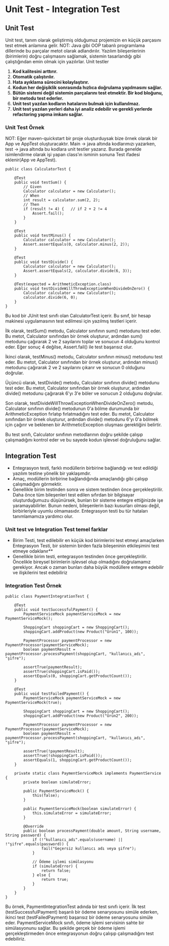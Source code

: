 
# Unit Test - Integration Test

## Unit Test
Unit test, tanım olarak geliştirmiş olduğumuz projemizin en küçük parçasını test etmek anlamına gelir.
NOT: Java gibi OOP tabanlı programlama dillerinde bu parçalar metot olarak adlandırılır.
Yazılım bileşenlerinin (birimlerin) doğru çalışmasını sağlamak, sistemin tasarlandığı gibi çalıştığından emin olmak için yazılırlar. Unit testler 
1. **Kod kalitesini arttırır.**
2. **Otomatik çalıştırılır.**
3. **Hata ayıklama sürecini kolaylaştırır.**
4. **Kodun her değişiklik sonrasında hızlıca doğrulama yapılmasını sağlar.**
5. **Bütün sistemi değil sistemin parçalarını test etmektir. Bir kod bloğunu, bir metodu test ederler.**
6. **Unit test yazılan kodların hatalarını bulmak için kullanılmaz.**
7. **Unit test yazılan yerleri daha iyi analiz edebilir ve gerekli yerlerde refactoring yapma imkanı sağlar.**

### Unit Test Örnek
NOT: Eğer maven-quickstart bir proje oluşturduysak bize örnek olarak bir App ve AppTest oluşturacaktır.
Main → java altında kodlarımızı yazarken, test → java altında bu kodlara unit testler yazarız. 
Burada genelde isimlendirme olarak işi yapan class’ın isminin sonuna Test ifadesi eklenir(App ve AppTest).

```
public class CalculatorTest {

	@Test
	public void testSum() {
		// Given
		Calculator calculator = new Calculator();
		// When
		int result = calculator.sum(2, 2);
		// Then
		if (result != 4) {   // if 2 + 2 != 4
			Assert.fail();
		}
	}

	@Test
	public void testMinus() {
		Calculator calculator = new Calculator();
		Assert.assertEquals(0, calculator.minus(2, 2));
	}

	@Test
	public void testDivide() {
		Calculator calculator = new Calculator();
		Assert.assertEquals(2, calculator.divide(6, 3));
	}

	@Test(expected = ArithmeticException.class)
	public void testDivideWillThrowExceptionWhenDivideOnZero() {
		Calculator calculator = new Calculator();
		calculator.divide(6, 0);
	}
}
```
Bu kod bir JUnit test sınıfı olan CalculatorTest içerir. 
Bu sınıf, bir hesap makinesi uygulamasının test edilmesi için yazılmış testleri içerir.

İlk olarak, testSum() metodu, Calculator sınıfının sum() metodunu test eder. 
Bu metot, Calculator sınıfından bir örnek oluşturur, ardından sum() metodunu çağırarak 2 ve 2 sayılarını toplar ve sonucun 4 olduğunu kontrol eder. 
Eğer sonuç 4 değilse, Assert.fail() ile test başarısız olur.

İkinci olarak, testMinus() metodu, Calculator sınıfının minus() metodunu test eder. 
Bu metot, Calculator sınıfından bir örnek oluşturur, ardından minus() metodunu çağırarak 2 ve 2 sayılarını çıkarır ve sonucun 0 olduğunu doğrular.

Üçüncü olarak, testDivide() metodu, Calculator sınıfının divide() metodunu test eder. 
Bu metot, Calculator sınıfından bir örnek oluşturur, ardından divide() metodunu çağırarak 6'yı 3'e böler ve sonucun 2 olduğunu doğrular.

Son olarak, testDivideWillThrowExceptionWhenDivideOnZero() metodu, Calculator sınıfının divide() metodunun 0'a bölme durumunda bir ArithmeticException fırlatıp fırlatmadığını test eder. 
Bu metot, Calculator sınıfından bir örnek oluşturur, ardından divide() metodunu 6'yı 0'a bölmek için çağırır ve beklenen bir ArithmeticException oluşması gerektiğini belirtir.

Bu test sınıfı, Calculator sınıfının metodlarının doğru şekilde çalışıp çalışmadığını kontrol eder ve bu sayede kodun işlevsel doğruluğunu sağlar.

## Integration Test
- Entegrasyon testi, farklı modüllerin birbirine bağlandığı ve test edildiği yazılım testine yönelik bir yaklaşımdır. 
- Amaç, modüllerin birbirine bağlandığında amaçlandığı gibi çalışıp çalışmadığını görmektir. 
- Genellikle birim testinden sonra ve sistem testinden önce gerçekleştirilir.
Daha önce tüm bileşenleri test edilen sıfırdan bir bilgisayar oluşturduğumuzu düşünürsek,  bunları bir sisteme entegre ettiğinizde işe yaramayabilirler. Bunun nedeni, bileşenlerin bazı kusurları olması değil, birbirleriyle uyumlu olmamasıdır. Entegrasyon testi bu tür hataları tanımlamamıza yardımcı olur.

### Unit test ve Integration Test temel farklar
- Birim Testi, test edilebilir en küçük kod birimlerini test etmeyi amaçlarken Entegrasyon Testi, bir sistemin birden fazla bileşeninin etkileşimini test etmeye odaklanır**
- Genellikle birim testi, entegrasyon testinden önce gerçekleştirilir. Öncelikle bireysel birimlerin işlevsel olup olmadığını doğrulamamız gerekiyor. Ancak o zaman bunları daha büyük modüllere entegre edebilir ve ilişkilerini test edebiliriz

### Integration Test Örnek
```
public class PaymentIntegrationTest {

    @Test
    public void testSuccessfulPayment() {
        PaymentServiceMock paymentServiceMock = new PaymentServiceMock();

        ShoppingCart shoppingCart = new ShoppingCart();
        shoppingCart.addProduct(new Product("Ürün1", 100));

        PaymentProcessor paymentProcessor = new PaymentProcessor(paymentServiceMock);
        boolean paymentResult = paymentProcessor.processPayment(shoppingCart, "kullanıcı_adı", "şifre");

        assertTrue(paymentResult);
        assertTrue(shoppingCart.isPaid());
        assertEquals(0, shoppingCart.getProductCount());
    }

    @Test
    public void testFailedPayment() {
        PaymentServiceMock paymentServiceMock = new PaymentServiceMock(true);

        ShoppingCart shoppingCart = new ShoppingCart();
        shoppingCart.addProduct(new Product("Ürün2", 200));

        PaymentProcessor paymentProcessor = new PaymentProcessor(paymentServiceMock);
        boolean paymentResult = paymentProcessor.processPayment(shoppingCart, "kullanıcı_adı", "şifre");

        assertTrue(!paymentResult);
        assertTrue(!shoppingCart.isPaid()); 
        assertEquals(1, shoppingCart.getProductCount());
    }

    private static class PaymentServiceMock implements PaymentService {
        private boolean simulateError;

        public PaymentServiceMock() {
            this(false);
        }

        public PaymentServiceMock(boolean simulateError) {
            this.simulateError = simulateError;
        }

        @Override
        public boolean processPayment(double amount, String username, String password) {
            if (!"kullanıcı_adı".equals(username) || !"şifre".equals(password)) {
                fail("Geçersiz kullanıcı adı veya şifre");
            }

            // Ödeme işlemi simülasyonu
            if (simulateError) {
                return false;
            } else {
                return true;
            }
        }
    }
}
```
Bu örnek, PaymentIntegrationTest adında bir test sınıfı içerir. İlk test (testSuccessfulPayment) başarılı bir ödeme senaryosunu simüle ederken, ikinci test (testFailedPayment) başarısız bir ödeme senaryosunu simüle eder. 
PaymentServiceMock sınıfı, ödeme işlemi servisinin sahte bir simülasyonunu sağlar. 
Bu şekilde gerçek bir ödeme işlemi gerçekleştirmeden önce entegrasyonun doğru çalışıp çalışmadığını test edebiliriz.


